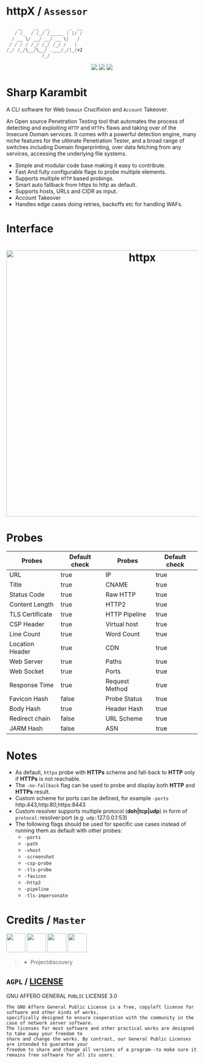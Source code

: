 # httpX / `Assessor`

```hs
    __    __  __       _  __
   / /_  / /_/ /_____ | |/ /
  / __ \/ __/ __/ __ \|   / 
 / / / / /_/ /_/ /_/ /   |  
/_/ /_/\__/\__/ .___/_/|_|v2  
             /_/

```

<p align="center">
<a href="https://opensource.org/licenses/AGPL"><img src="https://img.shields.io/badge/license-AGPL-_red.svg"></a>
<a href="https://github.com/byt3n33dl3/httpx/releases"><img src="https://img.shields.io/github/release/byt3n33dl3/httpx"></a>
<a href="https://github.com/byt3n33dl3/"><img src="https://img.shields.io/badge/offensive cyber-_red.svg"></a>
</p>

# Sharp Karambit 
A CLI software for Web `Domain` Crucifixion and `Account` Takeover.

An Open source Penetration Testing tool that automates the process of detecting and exploiting `HTTP` and `HTTPs` flaws and taking over of the Insecure Domain services. It comes with a powerful detection engine, many niche features for the ultimate Penetration Tester, and a broad range of switches including Domain fingerprinting, over data fetching from any services, accessing the underlying file systems.

 - Simple and modular code base making it easy to contribute.
 - Fast And fully configurable flags to probe multiple elements.
 - Supports multiple `HTTP` based probings.
 - Smart auto fallback from https to http as default. 
 - Supports hosts, URLs and CIDR as input.
 - Account Takeover
 - Handles edge cases doing retries, backoffs etc for handling WAFs.

# Interface

<h1 align="center">
  <img src="/show.png" alt="httpx" width="700px">
  <br>
</h1>

# Probes

| Probes          | Default check | Probes         | Default check |
|-----------------|---------------|----------------|---------------|
| URL             | true          | IP             | true          |
| Title           | true          | CNAME          | true          |
| Status Code     | true          | Raw HTTP       | true          |
| Content Length  | true          | HTTP2          | true          |
| TLS Certificate | true          | HTTP Pipeline  | true          |
| CSP Header      | true          | Virtual host   | true          |
| Line Count      | true          | Word Count     | true          |
| Location Header | true          | CDN            | true          |
| Web Server      | true          | Paths          | true          |
| Web Socket      | true          | Ports          | true          |
| Response Time   | true          | Request Method | true          |
| Favicon Hash    | false         | Probe  Status  | true          |
| Body Hash       | true          | Header  Hash   | true          |
| Redirect chain  | false         | URL Scheme     | true          |
| JARM Hash       | false         | ASN            | true          |

# Notes

- As default, `httpx` probe with **HTTPs** scheme and fall-back to **HTTP** only if **HTTPs** is not reachable.
- The `-no-fallback` flag can be used to probe and display both **HTTP** and **HTTPs** result.
- Custom scheme for ports can be defined, for example `-ports` http:443,http:80,https:8443
- Custom resolver supports multiple protocol (**doh|tcp|udp**) in form of `protocol:`resolver:port (e.g. `udp:`127.0.0.1:53)
- The following flags should be used for specific use cases instead of running them as default with other probes:
   - `-ports`
   - `-path`
   - `-vhost`
   - `-screenshot`
   - `-csp-probe`
   - `-tls-probe`
   - `-favicon`
   - `-http2`
   - `-pipeline`
   - `-tls-impersonate`
 
# Credits / `Master`

<p align="left">
<a href="https://github.com/byt3n33dl3"><img src="https://avatars.githubusercontent.com/u/151133481?v=4" width="50" height="50" alt="" style="max-width: 100%;"></a>
<a href="https://github.com/projectdiscovery"><img src="https://avatars.githubusercontent.com/u/50994705?s=200&v=4" width="50" height="50" alt="" style="max-width: 100%;"></a>
<a href="https://github.com/apps/dependabot"><img src="https://avatars.githubusercontent.com/in/29110?v=4" width="50" height="50" alt="" style="max-width: 100%;"></a>
<a href="https://github.com/ehsandeep"><img src="https://avatars.githubusercontent.com/u/8293321?v=4" width="50" height="50" alt="" style="max-width: 100%;"></a>
</p>

>- Projectdiscovery

## `AGPL` / [LICENSE](https://github.com/byt3n33dl3/httpX/main/LICENSE.md)

GNU AFFERO GENERAL `PUBLIC` LICENSE 3.0

```
The GNU Affero General Public License is a free, copyleft license for software and other kinds of works, 
specifically designed to ensure cooperation with the community in the case of network server software. 
The licenses for most software and other practical works are designed to take away your freedom to 
share and change the works. By contrast, our General Public Licenses are intended to guarantee your 
freedom to share and change all versions of a program--to make sure it remains free software for all its users.
```
